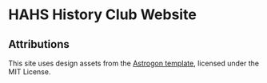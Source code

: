 # HAHS History Club Website

## Attributions

This site uses design assets from the [Astrogon template](https://github.com/astrogon/astrogon), licensed under the MIT License.
